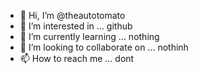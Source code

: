 - 👋 Hi, I’m @theautotomato
- 👀 I’m interested in ... github
- 🌱 I’m currently learning ... nothing
- 💞️ I’m looking to collaborate on ... nothinh
- 📫 How to reach me ... dont

<!---
theautotomato/theautotomato is a ✨ special ✨ repository because its `README.md` (this file) appears on your GitHub profile.
You can click the Preview link to take a look at your changes.
--->

